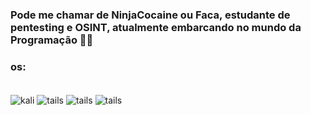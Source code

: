 ### Pode me chamar de NinjaCocaine ou Faca, estudante de pentesting e OSINT, atualmente embarcando no mundo da Programação 🐱‍👤
### os:
<div style="display: inline_block"><br/>
<img align="center" alt="kali" src="https://img.shields.io/badge/Kali_Linux-557C94?style=for-the-badge&logo=kali-linux&logoColor=white" />
<img align="center" alt="tails" src="https://img.shields.io/badge/Tails%20-56347C?&style=for-the-badge&logo=tails&logoColor=white" />
<img align="center" alt="tails" src="https://img.shields.io/badge/Fedora-294172?style=for-the-badge&logo=fedora&logoColor=white" />
<img align="center" alt="tails" src="https://img.shields.io/badge/Ubuntu-E95420?style=for-the-badge&logo=ubuntu&logoColor=white" />









</div>
